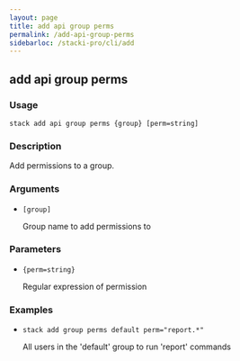 ```yaml
---
layout: page
title: add api group perms
permalink: /add-api-group-perms
sidebarloc: /stacki-pro/cli/add
---
```


## add api group perms

### Usage

`stack add api group perms {group} [perm=string]`

### Description

Add permissions to a group.

### Arguments

* `[group]`

   Group name to add permissions to


### Parameters
* `{perm=string}`

   Regular expression of permission

### Examples

* `stack add group perms default perm="report.*"`

   All users in the 'default' group to run 'report' commands



